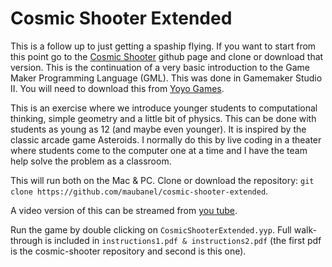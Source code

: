 # Cosmic Shooter Extended

This is a follow up to just getting a spaship flying.  If you want to start from this point go to the [Cosmic Shooter](https://github.com/maubanel/cosmic-shooter) github page and clone or download that version. This is the continuation of a very basic introduction to the Game Maker Programming Language (GML). This was done in Gamemaker Studio II. You will need to download this from [Yoyo Games](https://www.yoyogames.com/get).

This is an exercise where we introduce younger students to computational thinking, simple geometry and a little bit of physics.  This can be done with students as young as 12 (and maybe even younger).  It is inspired by the classic arcade game Asteroids.  I normally do this by live coding in a theater where students come to the computer one at a time and I have the team help solve the problem as a classroom.

This will run both on the Mac & PC.  Clone or download the repository: `git clone https://github.com/maubanel/cosmic-shooter-extended`.

A video version of this can be streamed from [you tube](https://www.youtube.com/edit?o=U&video_id=K9-naCAbo7o).

Run the game by double clicking on `CosmicShooterExtended.yyp`. Full walk-through is included in `instructions1.pdf & instructions2.pdf` (the first pdf is the cosmic-shooter repository and second is this one).
